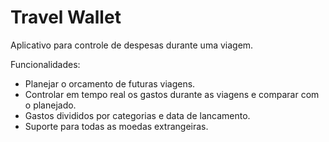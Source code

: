 # Travel Wallet
Aplicativo para controle de despesas durante uma viagem.

Funcionalidades:
* Planejar o orcamento de futuras viagens.
* Controlar em tempo real os gastos durante as viagens e comparar com o planejado.
* Gastos divididos por categorias e data de lancamento.
* Suporte para todas as moedas extrangeiras.

